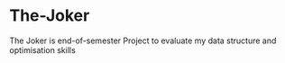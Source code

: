 # The-Joker
The Joker is end-of-semester Project to evaluate my data structure and optimisation skills
